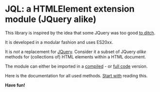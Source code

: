 # JQL: a HTMLElement extension module (JQuery alike)

This library is inspired by the idea that some JQuery was too good 
[to ditch](http://youmightnotneedjquery.com/).

It is developed in a modular fashion and uses ES20xx.

It is *not* a replacement for [JQuery](https://github.com/jquery/jquery). 
Consider it a subset of JQuery <i>alike</i> methods for (collections of) HTML elements within a HTML document. 

The module can either be imported in a [compiled](../lib/JQLBundle.js) - or 
[full code](../src/JQueryLike.js) version.

Here is the documentation for all used methods. [Start with](/api/JQL.html#.ExtendedNodeList) 
reading this.

**Have fun!**
